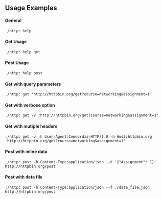 ## Usage Examples

#### General
```
./httpc help
```
#### Get Usage
```
./httpc help get
```
#### Post Usage
```
./httpc help post
```
#### Get with query parameters
```
./httpc get 'http://httpbin.org/get?course=networking&assignment=1'
```
#### Get with verbose option
```
./httpc get -v 'http://httpbin.org/get?course=networking&assignment=1'
```
#### Get with mutiple headers
```
./httpc get -v -h User-Agent:Concordia-HTTP/1.0 -h Host:httpbin.org 'http://httpbin.org/get?course=networking&assignment=1'
```
#### Post with inline data
```
./httpc post -h Content-Type:application/json --d '{"Assignment": 1}' http://httpbin.org/post
```
#### Post with data file
```
./httpc post -h Content-Type:application/json --f ./data_file.json http://httpbin.org/post
```